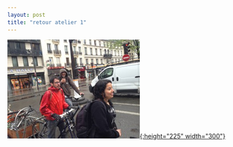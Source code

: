 ```yaml
---
layout: post
title: "retour atelier 1"
---
```



[![retour atelier 1](/assets/retour-atelier-1-300x225.jpg "retour atelier 1"){:height="225" width="300"}](/assets/retour-atelier-1.jpg "retour atelier 1")
